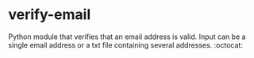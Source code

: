 # verify-email

Python module that verifies that an email address is valid.
Input can be a single email address or a txt file containing several addresses.
:octocat:
